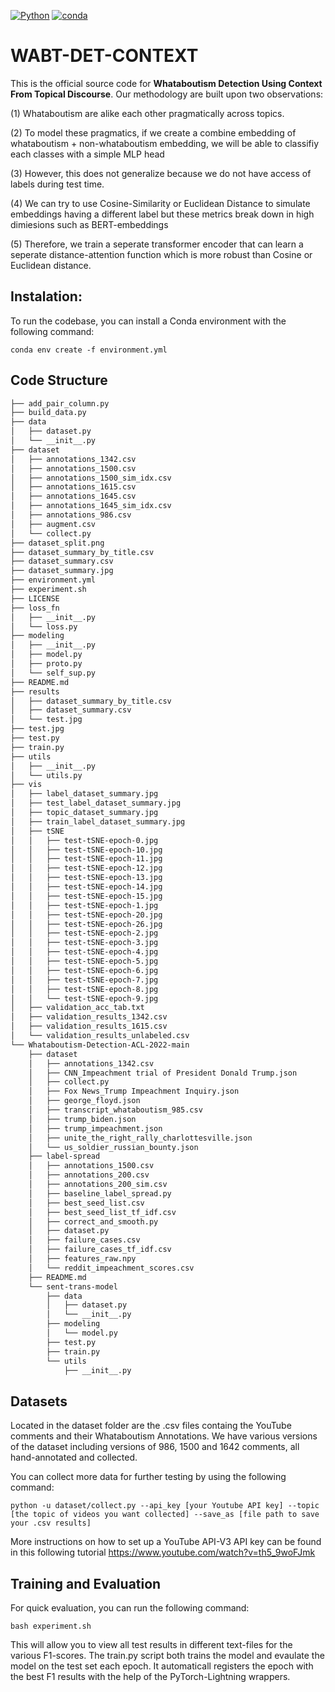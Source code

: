 [![Python](https://img.shields.io/badge/python-3.6%20%7C%203.7%20%7C%203.8%20%7C%203.9-blue)](https://www.python.org)
[![conda](https://img.shields.io/conda/vn/conda-forge/optuna.svg)](https://anaconda.org/conda-forge/optuna)

# WABT-DET-CONTEXT
This is the official source code for **Whataboutism Detection Using Context From Topical Discourse**.  Our methodology are built upon two observations:

(1) Whataboutism are alike each other pragmatically across topics. 

(2) To model these pragmatics, if we create a combine embedding of whataboutism + non-whataboutism embedding, we will be able to classifiy each classes with a simple MLP head

(3) However, this does not generalize because we do not have access of labels during test time. 

(4) We can try to use Cosine-Similarity or Euclidean Distance to simulate embeddings having a different label but these metrics break down in high dimiesions such as BERT-embeddings

(5) Therefore, we train a seperate transformer encoder that can learn a seperate distance-attention function which is more robust than Cosine or Euclidean distance.


## Instalation:

To run the codebase, you can install a Conda environment with the following command:

```shell
conda env create -f environment.yml
```

## Code Structure
```bash
├── add_pair_column.py
├── build_data.py
├── data
│   ├── dataset.py
│   └── __init__.py
├── dataset
│   ├── annotations_1342.csv
│   ├── annotations_1500.csv
│   ├── annotations_1500_sim_idx.csv
│   ├── annotations_1615.csv
│   ├── annotations_1645.csv
│   ├── annotations_1645_sim_idx.csv
│   ├── annotations_986.csv
│   ├── augment.csv
│   └── collect.py
├── dataset_split.png
├── dataset_summary_by_title.csv
├── dataset_summary.csv
├── dataset_summary.jpg
├── environment.yml
├── experiment.sh
├── LICENSE
├── loss_fn
│   ├── __init__.py
│   └── loss.py
├── modeling
│   ├── __init__.py
│   ├── model.py
│   ├── proto.py
│   └── self_sup.py
├── README.md
├── results
│   ├── dataset_summary_by_title.csv
│   ├── dataset_summary.csv
│   └── test.jpg
├── test.jpg
├── test.py
├── train.py
├── utils
│   ├── __init__.py
│   └── utils.py
├── vis
│   ├── label_dataset_summary.jpg
│   ├── test_label_dataset_summary.jpg
│   ├── topic_dataset_summary.jpg
│   ├── train_label_dataset_summary.jpg
│   ├── tSNE
│   │   ├── test-tSNE-epoch-0.jpg
│   │   ├── test-tSNE-epoch-10.jpg
│   │   ├── test-tSNE-epoch-11.jpg
│   │   ├── test-tSNE-epoch-12.jpg
│   │   ├── test-tSNE-epoch-13.jpg
│   │   ├── test-tSNE-epoch-14.jpg
│   │   ├── test-tSNE-epoch-15.jpg
│   │   ├── test-tSNE-epoch-1.jpg
│   │   ├── test-tSNE-epoch-20.jpg
│   │   ├── test-tSNE-epoch-26.jpg
│   │   ├── test-tSNE-epoch-2.jpg
│   │   ├── test-tSNE-epoch-3.jpg
│   │   ├── test-tSNE-epoch-4.jpg
│   │   ├── test-tSNE-epoch-5.jpg
│   │   ├── test-tSNE-epoch-6.jpg
│   │   ├── test-tSNE-epoch-7.jpg
│   │   ├── test-tSNE-epoch-8.jpg
│   │   └── test-tSNE-epoch-9.jpg
│   ├── validation_acc_tab.txt
│   ├── validation_results_1342.csv
│   ├── validation_results_1615.csv
│   └── validation_results_unlabeled.csv
└── Whataboutism-Detection-ACL-2022-main
    ├── dataset
    │   ├── annotations_1342.csv
    │   ├── CNN_Impeachment trial of President Donald Trump.json
    │   ├── collect.py
    │   ├── Fox News_Trump Impeachment Inquiry.json
    │   ├── george_floyd.json
    │   ├── transcript_whataboutism_985.csv
    │   ├── trump_biden.json
    │   ├── trump_impeachment.json
    │   ├── unite_the_right_rally_charlottesville.json
    │   └── us_soldier_russian_bounty.json
    ├── label-spread
    │   ├── annotations_1500.csv
    │   ├── annotations_200.csv
    │   ├── annotations_200_sim.csv
    │   ├── baseline_label_spread.py
    │   ├── best_seed_list.csv
    │   ├── best_seed_list_tf_idf.csv
    │   ├── correct_and_smooth.py
    │   ├── dataset.py
    │   ├── failure_cases.csv
    │   ├── failure_cases_tf_idf.csv
    │   ├── features_raw.npy
    │   └── reddit_impeachment_scores.csv
    ├── README.md
    └── sent-trans-model
        ├── data
        │   ├── dataset.py
        │   └── __init__.py
        ├── modeling
        │   └── model.py
        ├── test.py
        ├── train.py
        └── utils
            ├── __init__.py

```

## Datasets

Located in the dataset folder are the .csv files containg the YouTube comments and their Whataboutism Annotations. We have various versions of the dataset including 
versions of 986, 1500 and 1642 comments, all hand-annotated and collected. 

You can collect more data for further testing by using the following command:

```shell
python -u dataset/collect.py --api_key [your Youtube API key] --topic [the topic of videos you want collected] --save_as [file path to save your .csv results]
```

More instructions on how to set up a YouTube API-V3 API key can be found in this following tutorial https://www.youtube.com/watch?v=th5_9woFJmk


## Training and Evaluation

For quick evaluation, you can run the following command: 

```shell
bash experiment.sh
```

This will allow you to view all test results in different text-files for the various F1-scores. The train.py script both trains the model and evaulate the model on the test set each epoch. It automaticall registers the epoch with the best F1 results with the help of the PyTorch-Lightning wrappers.  